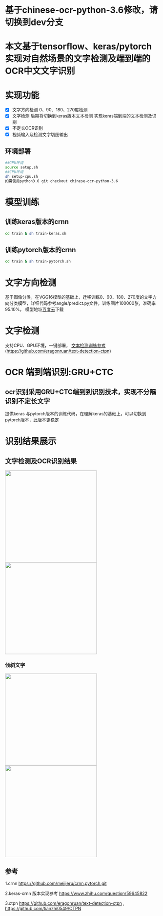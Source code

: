 # 基于chinese-ocr-python-3.6修改，请切换到dev分支
# 本文基于tensorflow、keras/pytorch实现对自然场景的文字检测及端到端的OCR中文文字识别

# 实现功能

- [x]  文字方向检测 0、90、180、270度检测 
- [x] 文字检测 后期将切换到keras版本文本检测 实现keras端到端的文本检测及识别
- [x] 不定长OCR识别 
- [x] 视频输入及检测文字切图输出

## 环境部署
``` Bash
##GPU环境
source setup.sh
##CPU环境
sh setup-cpu.sh
如需使用python3.6 git checkout chinese-ocr-python-3.6
```

# 模型训练

## 训练keras版本的crnn   

``` Bash
cd train & sh train-keras.sh   
```

## 训练pytorch版本的crnn   

``` Bash
cd train & sh train-pytorch.sh   
```
# 文字方向检测
基于图像分类，在VGG16模型的基础上，迁移训练0、90、180、270度的文字方向分类模型，详细代码参考angle/predict.py文件，训练图片100000张，准确率95.10%。
模型地址[百度云](https://pan.baidu.com/s/1nwEyxDZ)下载

# 文字检测
支持CPU、GPU环境，一键部署，
[文本检测训练参考](https://github.com/eragonruan/text-detection-ctpn)(https://github.com/eragonruan/text-detection-ctpn)   
 

# OCR 端到端识别:GRU+CTC
## ocr识别采用GRU+CTC端到到识别技术，实现不分隔识别不定长文字
提供keras 与pytorch版本的训练代码，在理解keras的基础上，可以切换到pytorch版本，此版本更稳定   


# 识别结果展示
## 文字检测及OCR识别结果
<div>
<img width="300" height="300" src="https://github.com/chineseocr/chinses-ocr/blob/master/img/tmp.jpg"/>
<img width="300" height="300" src="https://github.com/chineseocr/chinses-ocr/blob/master/img/tmp.png"/>
</div>

### 倾斜文字 

<div>
<img width="300" height="300" src="https://github.com/chineseocr/chinses-ocr/blob/master/img/tmp1.jpg"/>
<img width="300" height="300" src="https://github.com/chineseocr/chinses-ocr/blob/master/img/tmp1.png"/>
</div>

## 参考

1.crnn https://github.com/meijieru/crnn.pytorch.git       

2.keras-crnn 版本实现参考 https://www.zhihu.com/question/59645822       

3.ctpn https://github.com/eragonruan/text-detection-ctpn , https://github.com/tianzhi0549/CTPN   


